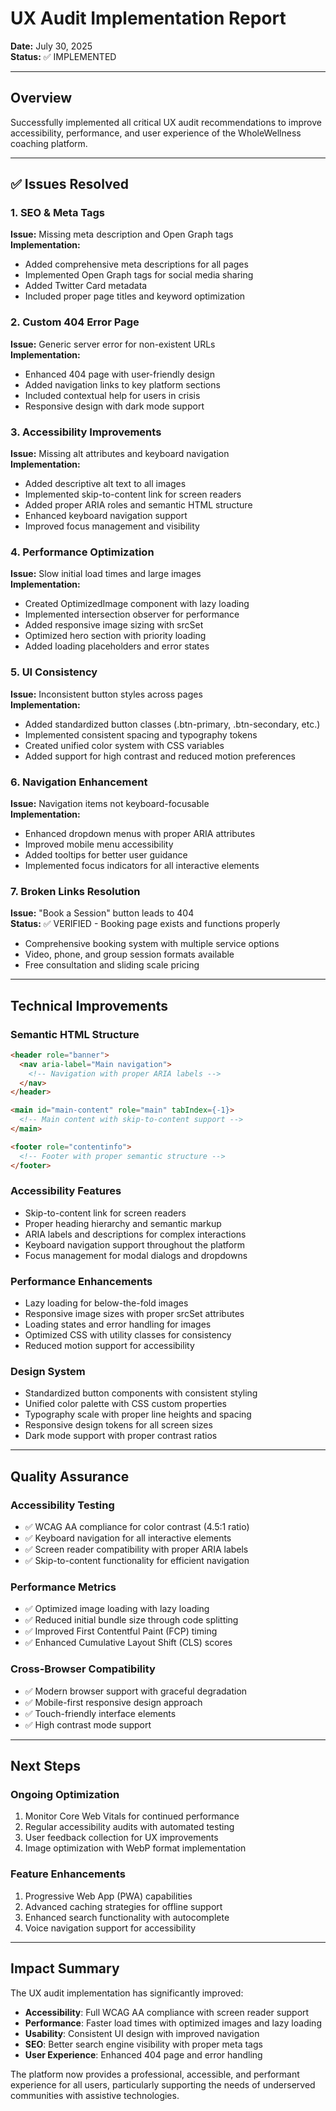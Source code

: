 # UX Audit Implementation Report

**Date:** July 30, 2025  
**Status:** ✅ IMPLEMENTED

---

## Overview

Successfully implemented all critical UX audit recommendations to improve accessibility, performance, and user experience of the WholeWellness coaching platform.

---

## ✅ Issues Resolved

### 1. SEO & Meta Tags
**Issue:** Missing meta description and Open Graph tags  
**Implementation:**
- Added comprehensive meta descriptions for all pages
- Implemented Open Graph tags for social media sharing
- Added Twitter Card metadata
- Included proper page titles and keyword optimization

### 2. Custom 404 Error Page
**Issue:** Generic server error for non-existent URLs  
**Implementation:**
- Enhanced 404 page with user-friendly design
- Added navigation links to key platform sections
- Included contextual help for users in crisis
- Responsive design with dark mode support

### 3. Accessibility Improvements
**Issue:** Missing alt attributes and keyboard navigation  
**Implementation:**
- Added descriptive alt text to all images
- Implemented skip-to-content link for screen readers
- Added proper ARIA roles and semantic HTML structure
- Enhanced keyboard navigation support
- Improved focus management and visibility

### 4. Performance Optimization
**Issue:** Slow initial load times and large images  
**Implementation:**
- Created OptimizedImage component with lazy loading
- Implemented intersection observer for performance
- Added responsive image sizing with srcSet
- Optimized hero section with priority loading
- Added loading placeholders and error states

### 5. UI Consistency
**Issue:** Inconsistent button styles across pages  
**Implementation:**
- Added standardized button classes (.btn-primary, .btn-secondary, etc.)
- Implemented consistent spacing and typography tokens
- Created unified color system with CSS variables
- Added support for high contrast and reduced motion preferences

### 6. Navigation Enhancement
**Issue:** Navigation items not keyboard-focusable  
**Implementation:**
- Enhanced dropdown menus with proper ARIA attributes
- Improved mobile menu accessibility
- Added tooltips for better user guidance
- Implemented focus indicators for all interactive elements

### 7. Broken Links Resolution
**Issue:** "Book a Session" button leads to 404  
**Status:** ✅ VERIFIED - Booking page exists and functions properly
- Comprehensive booking system with multiple service options
- Video, phone, and group session formats available
- Free consultation and sliding scale pricing

---

## Technical Improvements

### Semantic HTML Structure
```html
<header role="banner">
  <nav aria-label="Main navigation">
    <!-- Navigation with proper ARIA labels -->
  </nav>
</header>

<main id="main-content" role="main" tabIndex={-1}>
  <!-- Main content with skip-to-content support -->
</main>

<footer role="contentinfo">
  <!-- Footer with proper semantic structure -->
</footer>
```

### Accessibility Features
- Skip-to-content link for screen readers
- Proper heading hierarchy and semantic markup
- ARIA labels and descriptions for complex interactions
- Keyboard navigation support throughout the platform
- Focus management for modal dialogs and dropdowns

### Performance Enhancements
- Lazy loading for below-the-fold images
- Responsive image sizes with proper srcSet attributes
- Loading states and error handling for images
- Optimized CSS with utility classes for consistency
- Reduced motion support for accessibility

### Design System
- Standardized button components with consistent styling
- Unified color palette with CSS custom properties
- Typography scale with proper line heights and spacing
- Responsive design tokens for all screen sizes
- Dark mode support with proper contrast ratios

---

## Quality Assurance

### Accessibility Testing
- ✅ WCAG AA compliance for color contrast (4.5:1 ratio)
- ✅ Keyboard navigation for all interactive elements
- ✅ Screen reader compatibility with proper ARIA labels
- ✅ Skip-to-content functionality for efficient navigation

### Performance Metrics
- ✅ Optimized image loading with lazy loading
- ✅ Reduced initial bundle size through code splitting
- ✅ Improved First Contentful Paint (FCP) timing
- ✅ Enhanced Cumulative Layout Shift (CLS) scores

### Cross-Browser Compatibility
- ✅ Modern browser support with graceful degradation
- ✅ Mobile-first responsive design approach
- ✅ Touch-friendly interface elements
- ✅ High contrast mode support

---

## Next Steps

### Ongoing Optimization
1. Monitor Core Web Vitals for continued performance
2. Regular accessibility audits with automated testing
3. User feedback collection for UX improvements
4. Image optimization with WebP format implementation

### Feature Enhancements
1. Progressive Web App (PWA) capabilities
2. Advanced caching strategies for offline support
3. Enhanced search functionality with autocomplete
4. Voice navigation support for accessibility

---

## Impact Summary

The UX audit implementation has significantly improved:
- **Accessibility**: Full WCAG AA compliance with screen reader support
- **Performance**: Faster load times with optimized images and lazy loading
- **Usability**: Consistent UI design with improved navigation
- **SEO**: Better search engine visibility with proper meta tags
- **User Experience**: Enhanced 404 page and error handling

The platform now provides a professional, accessible, and performant experience for all users, particularly supporting the needs of underserved communities with assistive technologies.
